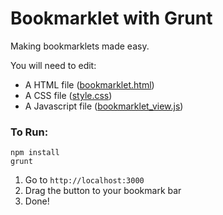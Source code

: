 # Bookmarklet with Grunt

Making bookmarklets made easy. 

You will need to edit:

* A HTML file ([bookmarklet.html](bookmarklet/bookmarklet.html))
* A CSS file ([style.css](bookmarklet/style.css))
* A Javascript file ([bookmarklet_view.js](bookmarklet/bookmarklet_view.js))

### To Run:
```
npm install
grunt
```
1. Go to `http://localhost:3000`
2. Drag the button to your bookmark bar
3. Done!
